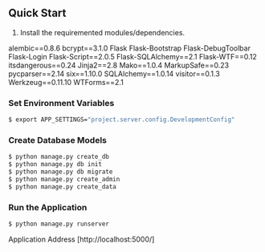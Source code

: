 ## Quick Start

1. Install the requiremented modules/dependencies.

alembic==0.8.6
bcrypt==3.1.0
Flask
Flask-Bootstrap
Flask-DebugToolbar
Flask-Login
Flask-Script==2.0.5
Flask-SQLAlchemy==2.1
Flask-WTF==0.12
itsdangerous==0.24
Jinja2==2.8
Mako==1.0.4
MarkupSafe==0.23
pycparser==2.14
six==1.10.0
SQLAlchemy==1.0.14
visitor==0.1.3
Werkzeug==0.11.10
WTForms==2.1

### Set Environment Variables

```sh
$ export APP_SETTINGS="project.server.config.DevelopmentConfig"
```

### Create Database Models

```sh
$ python manage.py create_db
$ python manage.py db init
$ python manage.py db migrate
$ python manage.py create_admin
$ python manage.py create_data
```

### Run the Application

```sh
$ python manage.py runserver
```

Application Address [http://localhost:5000/]

